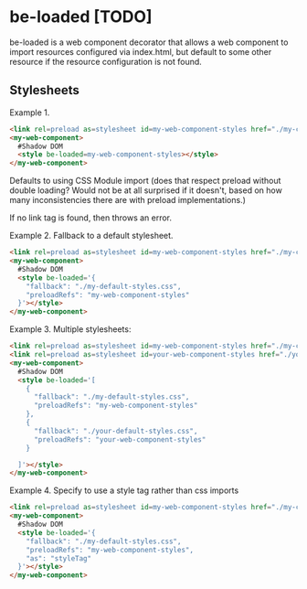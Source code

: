 # be-loaded [TODO]

be-loaded is a web component decorator that allows a web component to import resources configured via index.html, but default to some other resource if the resource configuration is not found.

## Stylesheets

Example 1.


```html
<link rel=preload as=stylesheet id=my-web-component-styles href="./my-customized-styles.css">
<my-web-component>
  #Shadow DOM
  <style be-loaded=my-web-component-styles></style>
</my-web-component>
```

Defaults to using CSS Module import (does that respect preload without double loading?  Would not be at all surprised if it doesn't, based on how many inconsistencies there are with preload implementations.)

If no link tag is found, then throws an error.


Example 2.  Fallback to a default stylesheet.

```html
<link rel=preload as=stylesheet id=my-web-component-styles href="./my-customized-styles.css">
<my-web-component>
  #Shadow DOM
  <style be-loaded='{
    "fallback": "./my-default-styles.css",
    "preloadRefs": "my-web-component-styles"
  }'></style>
</my-web-component>
```

Example 3.  Multiple stylesheets:

```html
<link rel=preload as=stylesheet id=my-web-component-styles href="./my-customized-styles.css">
<link rel=preload as=stylesheet id=your-web-component-styles href="./your-customized-styles.css">
<my-web-component>
  #Shadow DOM
  <style be-loaded='[
    {
      "fallback": "./my-default-styles.css",
      "preloadRefs": "my-web-component-styles"
    },
    {
      "fallback": "./your-default-styles.css",
      "preloadRefs": "your-web-component-styles"
    }

  ]'></style>
</my-web-component>
```

Example 4.  Specify to use a style tag rather than css imports

```html
<link rel=preload as=stylesheet id=my-web-component-styles href="./my-customized-styles.css">
<my-web-component>
  #Shadow DOM
  <style be-loaded='{
    "fallback": "./my-default-styles.css",
    "preloadRefs": "my-web-component-styles",
    "as": "styleTag"
  }'></style>
</my-web-component>
```



